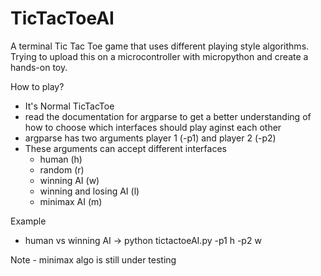 # TicTacToeAI
A terminal Tic Tac Toe game that uses different playing style algorithms. Trying to upload this on a microcontroller with micropython and create a hands-on toy.

How to play?
- It's Normal TicTacToe
- read the documentation for argparse to get a better understanding of how to choose which interfaces should play aginst each other
- argparse has two arguments player 1 (-p1) and player 2 (-p2)
- These arguments can accept different interfaces
  * human (h)
  * random (r)
  * winning AI (w)
  * winning and losing AI (l)
  * minimax AI (m)

Example
- human vs winning AI -> python tictactoeAI.py -p1 h -p2 w

Note - minimax algo is still under testing
